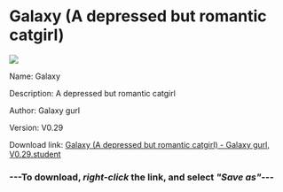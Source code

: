 # Galaxy (A depressed but romantic catgirl)

<img src = "https://raw.githubusercontent.com/Arbiter1223/Daigaku-Gurashi-Custom-Students/master/Students/Files/Galaxy%20(A%20depressed%20but%20romantic%20catgirl).png">

Name: Galaxy

Description: A depressed but romantic catgirl

Author: Galaxy gurl

Version: V0.29

Download link: <a href="https://raw.githubusercontent.com/Arbiter1223/Daigaku-Gurashi-Custom-Students/master/Students/Files/Galaxy%20(A%20depressed%20but%20romantic%20catgirl)%20-%20Galaxy%20gurl%2C%20V0.29.student">Galaxy (A depressed but romantic catgirl) - Galaxy gurl, V0.29.student</a>

### ---**To download, _right-click_ the link, and select _"Save as"_**---
